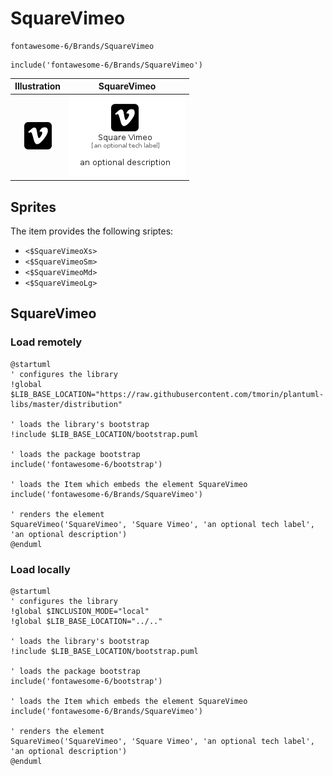 # SquareVimeo


```text
fontawesome-6/Brands/SquareVimeo
```

```text
include('fontawesome-6/Brands/SquareVimeo')
```



| Illustration | SquareVimeo |
| :---: | :---: |
| ![illustration for Illustration](../../fontawesome-6/Brands/SquareVimeo.png) | ![illustration for SquareVimeo](../../fontawesome-6/Brands/SquareVimeo.Local.png) |



## Sprites
The item provides the following sriptes:

- `<$SquareVimeoXs>`
- `<$SquareVimeoSm>`
- `<$SquareVimeoMd>`
- `<$SquareVimeoLg>`





## SquareVimeo

### Load remotely
```plantuml
@startuml
' configures the library
!global $LIB_BASE_LOCATION="https://raw.githubusercontent.com/tmorin/plantuml-libs/master/distribution"

' loads the library's bootstrap
!include $LIB_BASE_LOCATION/bootstrap.puml

' loads the package bootstrap
include('fontawesome-6/bootstrap')

' loads the Item which embeds the element SquareVimeo
include('fontawesome-6/Brands/SquareVimeo')

' renders the element
SquareVimeo('SquareVimeo', 'Square Vimeo', 'an optional tech label', 'an optional description')
@enduml
```

### Load locally
```plantuml
@startuml
' configures the library
!global $INCLUSION_MODE="local"
!global $LIB_BASE_LOCATION="../.."

' loads the library's bootstrap
!include $LIB_BASE_LOCATION/bootstrap.puml

' loads the package bootstrap
include('fontawesome-6/bootstrap')

' loads the Item which embeds the element SquareVimeo
include('fontawesome-6/Brands/SquareVimeo')

' renders the element
SquareVimeo('SquareVimeo', 'Square Vimeo', 'an optional tech label', 'an optional description')
@enduml
```

